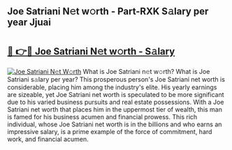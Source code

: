 ## Joe Satriani N𝚎t w𝚘rth - Part-RXK S𝚊lary per year Jjuai

# <h2><a href="http://gc2s99r.nevu.top/?p=Joe+Satriani">🔗 👉🔴 Joe Satriani N𝚎t w𝚘rth - S𝚊lary</a></h2>

[![Joe Satriani N𝚎t W𝚘rth](https://i.imgur.com/Oavwk0R.jpeg)](http://gc2s99r.nevu.top/?p=Joe+Satriani)
What is Joe Satriani n𝚎t w𝚘rth? What is Joe Satriani s𝚊lary per year?
This prosperous person's Joe Satriani net worth is considerable, placing him among the industry's elite. His yearly earnings are sizeable, yet Joe Satriani net worth is speculated to be more significant due to his varied business pursuits and real estate possessions. With a Joe Satriani net worth that places him in the uppermost tier of wealth, this man is famed for his business acumen and financial prowess. This rich individual, whose Joe Satriani net worth is in the billions and who earns an impressive salary, is a prime example of the force of commitment, hard work, and financial acumen.
